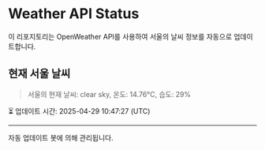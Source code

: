 
# Weather API Status

이 리포지토리는 OpenWeather API를 사용하여 서울의 날씨 정보를 자동으로 업데이트합니다.

## 현재 서울 날씨
> 서울의 현재 날씨: clear sky, 온도: 14.76°C, 습도: 29%

⏳ 업데이트 시간: 2025-04-29 10:47:27 (UTC)

---
자동 업데이트 봇에 의해 관리됩니다.
